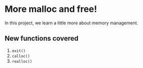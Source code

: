 # More malloc and free!

In this project, we learn a little more about memory management.

## New functions covered

1. `exit()`
2. `calloc()`
3. `realloc()`
